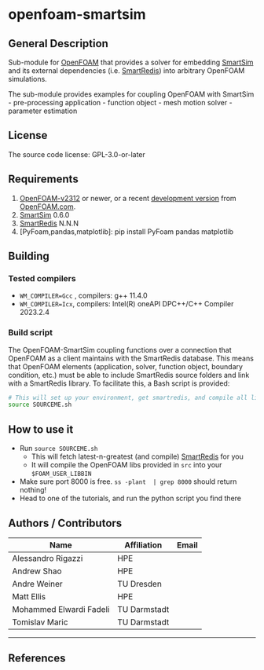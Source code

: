 # openfoam-smartsim 

## General Description

Sub-module for [OpenFOAM][OpenFOAM] that provides a solver for embedding [SmartSim][SmartSim]
and its external dependencies (i.e. [SmartRedis][SmartRedis]) into arbitrary OpenFOAM simulations.

The sub-module provides examples for coupling OpenFOAM with SmartSim 
    - pre-processing application 
    - function object
    - mesh motion solver
    - parameter estimation 

## License

The source code license: GPL-3.0-or-later

## Requirements

1. [OpenFOAM-v2312] or newer, or a recent [development version][OpenFOAM-git]
   from [OpenFOAM.com][OpenFOAM]. 
2. [SmartSim] 0.6.0 
3. [SmartRedis] N.N.N 
4. [PyFoam,pandas,matplotlib]: pip install PyFoam pandas matplotlib

## Building

### Tested compilers 

* `WM_COMPILER=Gcc` , compilers: g++ 11.4.0
* `WM_COMPILER=Icx`, compilers: Intel(R) oneAPI DPC++/C++ Compiler 2023.2.4

### Build script 

The OpenFOAM-SmartSim coupling functions over a connection that OpenFOAM as a client maintains with the SmartRedis database. This means that OpenFOAM elements (application, solver, function object, boundary condition, etc.) must be able to include SmartRedis source folders and link with a SmartRedis library. To facilitate this, a Bash script is provided:

```Bash
# This will set up your environment, get smartredis, and compile all libs and apps 
source SOURCEME.sh
```

## How to use it

- Run `source SOURCEME.sh`
  - This will fetch latest-n-greatest (and compile) [SmartRedis](https://github.com/CrayLabs/SmartRedis) for you
  - It will compile the OpenFOAM libs provided in `src` into your `$FOAM_USER_LIBBIN`
- Make sure port 8000 is free. `ss -plant  | grep 8000` should return nothing!
- Head to one of the tutorials, and run the python script you find there

## Authors / Contributors

| Name | Affiliation | Email
|------|-------|-----------|
| Alessandro Rigazzi | HPE | |
| Andrew Shao | HPE | |
| Andre Weiner | TU Dresden | |
| Matt  Ellis | HPE | |
| Mohammed Elwardi Fadeli | TU Darmstadt | |
| Tomislav Maric | TU Darmstadt | |

----

[OpenFOAM]: https://www.openfoam.com
[OpenFOAM-v2312]: https://www.openfoam.com/releases/openfoam-v2312/
[OpenFOAM-git]: https://develop.openfoam.com/Development/openfoam

[SmartSim]: https://github.com/CrayLabs/SmartSim 
[SmartSim-Installation]: https://www.craylabs.org/docs/installation_instructions/basic.html
[SmartRedis]: https://www.craylabs.org/docs/installation_instructions/basic.html

## References


